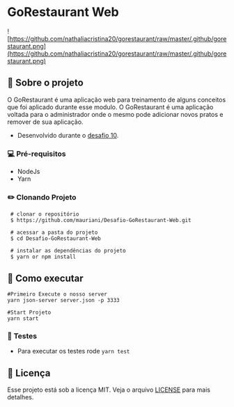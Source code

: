 # GoRestaurant Web

![https://github.com/nathaliacristina20/gorestaurant/raw/master/.github/gorestaurant.png](https://github.com/nathaliacristina20/gorestaurant/raw/master/.github/gorestaurant.png)
## **🚀 Sobre o projeto**

O GoRestaurant é uma aplicação web para treinamento de alguns conceitos que foi aplicado durante esse modulo.  O GoRestaurant é uma aplicação voltada para o administrador onde o mesmo pode adicionar novos pratos e remover de sua aplicação.

- Desenvolvido durante o [desafio 10](https://github.com/Rocketseat/bootcamp-gostack-desafios/tree/master/desafio-reactjs-crud).

### 💻 **Pré-requisitos**

- NodeJs
- Yarn

### ✏️ Clonando Projeto

```
 # clonar o repositório
 $ https://github.com/mauriani/Desafio-GoRestaurant-Web.git

 # acessar a pasta do projeto
 $ cd Desafio-GoRestaurant-Web

 # instalar as dependências do projeto
 $ yarn or npm install

```

## 🍥 Como executar

```tsx
#Primeiro Execute o nosso server
yarn json-server server.json -p 3333

#Start Projeto
yarn start
```

### 🚀 **Testes**

- Para executar os testes rode `yarn test`

## **📃 Licença**

Esse projeto está sob a licença MIT. Veja o arquivo [LICENSE](https://github.com/nathaliacristina20/gorestaurant/blob/master/LICENSE) para mais detalhes.
